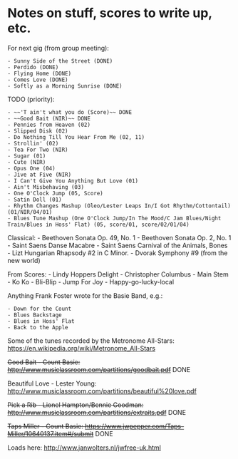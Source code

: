 # Notes on stuff, scores to write up, etc.

For next gig (from group meeting):

    - Sunny Side of the Street (DONE)
    - Perdido (DONE)
    - Flying Home (DONE)
    - Comes Love (DONE)
    - Softly as a Morning Sunrise (DONE)

TODO (priority):

    - ~~'T ain't what you do (Score)~~ DONE
    - ~~Good Bait (NIR)~~ DONE
    - Pennies from Heaven (02)
    - Slipped Disk (02)
    - Do Nothing Till You Hear From Me (02, 11)
    - Strollin' (02)
    - Tea For Two (NIR)
    - Sugar (01)
    - Cute (NIR)
    - Opus One (04)
    - Jive at Five (NIR)
    - I Can't Give You Anything But Love (01)
    - Ain't Misbehaving (03)
    - One O'Clock Jump (05, Score)
    - Satin Doll (01)
    - Rhythm Changes Mashup (Oleo/Lester Leaps In/I Got Rhythm/Cottontail) (01/NIR/04/01)
    - Blues Tune Mashup (One O'Clock Jump/In The Mood/C Jam Blues/Night Train/Blues in Hoss' Flat) (05, score/01, score/02/01/04)

Classical:
    - Beethoven Sonata Op. 49, No. 1
    - Beethoven Sonata Op. 2, No. 1
    - Saint Saens Danse Macabre
    - Saint Saens Carnival of the Animals, Bones
    - Lizt Hungarian Rhapsody #2 in C Minor.
    - Dvorak Symphony #9 (from the new world)

From Scores:
    - Lindy Hoppers Delight
    - Christopher Columbus
    - Main Stem
    - Ko Ko
    - Bli-Blip
    - Jump For Joy
    - Happy-go-lucky-local

Anything Frank Foster wrote for the Basie Band, e.g.:

    - Down for the Count
    - Blues Backstage
    - Blues in Hoss' Flat
    - Back to the Apple

Some of the tunes recorded by the Metronome All-Stars: https://en.wikipedia.org/wiki/Metronome_All-Stars

~~Good Bait - Count Basie: http://www.musiclassroom.com/partitions/goodbait.pdf~~ DONE

Beautiful Love - Lester Young: http://www.musiclassroom.com/partitions/beautiful%20love.pdf

~~Pick a Rib - Lionel Hampton/Bennie Goodman: http://www.musiclassroom.com/partitions/extraits.pdf~~ DONE

~~Taps Miller - Count Basie: https://www.jwpepper.com/Taps-Miller/10640137.item#/submit~~ DONE

Loads here: http://www.janwolters.nl/jwfree-uk.html
